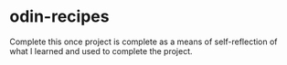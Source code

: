 # odin-recipes

Complete this once project is complete as a means of self-reflection of what I learned and used to complete the project.